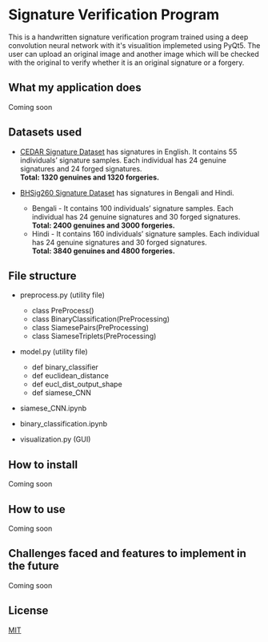 # Signature Verification Program
This is a handwritten signature verification program trained using a deep convolution neural network with it's visualition implemeted using PyQt5. The user can upload an original image and another image which will be checked with the original to verify whether it is an original signature or a forgery.

## What my application does
Coming soon

## Datasets used
* [CEDAR Signature Dataset](https://paperswithcode.com/dataset/cedar-signature#:~:text=for%20signature%20verification-,CEDAR%20Signature%20is%20a%20database%20of%20off%2Dline%20signatures%20for,thereby%20creating%201%2C320%20genuine%20signatures.)
has signatures in English. It contains 55 individuals’ signature samples. Each individual has 24 genuine signatures and 24 forged signatures.  
**Total: 1320 genuines and 1320 forgeries.**

* [BHSig260 Signature Dataset](https://drive.google.com/file/d/0B29vNACcjvzVc1RfVkg5dUh2b1E/view)
has signatures in Bengali and Hindi.
    * Bengali - It contains 100 individuals’ signature samples. Each individual has 24 genuine signatures and 30 forged signatures.  
    **Total: 2400 genuines and 3000 forgeries.**
    * Hindi - It contains 160 individuals’ signature samples. Each individual has 24 genuine signatures and 30 forged signatures.  
    **Total: 3840 genuines and 4800 forgeries.**

<!--
* [ICDAR Signature Dataset](http://www.iapr-tc11.org/mediawiki/index.php/ICDAR_2011_Signature_Verification_Competition_(SigComp2011))
has signatures in Dutch and Chinese.
    * Dutch - It contains 10 individuals’ signature samples. Each individual has 24 genuine signatures and 4 forged signatures.  
    **Total: 240 genuines and 140 forgeries.**
    * Chinese - It contains 10 individuals’ signature samples. Each individual has 24 genuine signatures and 12 forged signatures.  
    **Total: 240 genuines and 120 forgeries.**

Why you used the technologies you used
-->

## File structure
- preprocess.py (utility file)
   - class PreProcess()
   - class BinaryClassification(PreProcessing)
   - class SiamesePairs(PreProcessing)
   - class SiameseTriplets(PreProcessing)

- model.py (utility file)
   - def binary_classifier
   - def euclidean_distance
   - def eucl_dist_output_shape
   - def siamese_CNN

- siamese_CNN.ipynb

- binary_classification.ipynb

- visualization.py (GUI)

## How to install
Coming soon

## How to use
Coming soon

## Challenges faced and features to implement in the future
Coming soon

## License
[MIT](/LICENSE)
